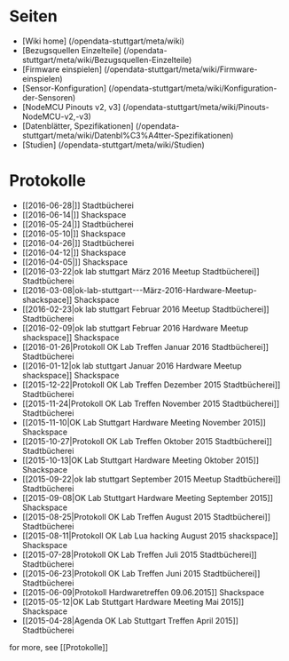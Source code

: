 # Seiten

* [Wiki home] (/opendata-stuttgart/meta/wiki)
* [Bezugsquellen Einzelteile] (/opendata-stuttgart/meta/wiki/Bezugsquellen-Einzelteile)  
* [Firmware einspielen] (/opendata-stuttgart/meta/wiki/Firmware-einspielen)
* [Sensor-Konfiguration] (/opendata-stuttgart/meta/wiki/Konfiguration-der-Sensoren)
* [NodeMCU Pinouts v2, v3] (/opendata-stuttgart/meta/wiki/Pinouts-NodeMCU-v2,-v3)
* [Datenblätter, Spezifikationen] (/opendata-stuttgart/meta/wiki/Datenbl%C3%A4tter-Spezifikationen)
* [Studien] (/opendata-stuttgart/meta/wiki/Studien)
  
# Protokolle

<!--
* [[2017-12-26|]] Stadtbücherei
* [[2017-12-12|]] Shackspace
* [[2017-11-28|]] Stadtbücherei
* [[2017-11-14|]] Shackspace
* [[2017-10-24|]] Stadtbücherei
* [[2017-10-10|]] Shackspace
* [[2017-09-26|]] Stadtbücherei
* [[2017-09-12|]] Shackspace
* [[2017-08-22|]] Stadtbücherei
* [[2017-08-08|]] Shackspace
* [[2017-07-25|]] Stadtbücherei
* [[2017-07-11|]] Shackspace
* [[2017-06-27|]] Stadtbücherei
* [[2017-06-13|]] Shackspace
* [[2017-05-23|]] Stadtbücherei
* [[2017-05-09|]] Shackspace
* [[2017-04-25|]] Stadtbücherei
* [[2017-04-11|]] Shackspace
* [[2017-03-28|]] Stadtbücherei
* [[2017-03-14|]] Shackspace
* [[2017-02-28|]] Stadtbücherei
* [[2017-02-14|]] Shackspace
* [[2017-01-24|]] Stadtbücherei
* [[2017-01-10|]] Shackspace
* [[2016-12-27|]] Stadtbücherei
* [[2016-12-13|]] Shackspace
* [[2016-11-22|]] Stadtbücherei
* [[2016-11-08|]] Shackspace
* [[2016-10-25|]] Stadtbücherei
* [[2016-10-11|]] Shackspace
* [[2016-09-27|]] Stadtbücherei
* [[2016-09-13|]] Shackspace
* [[2016-08-23|]] Stadtbücherei
* [[2016-08-09|]] Shackspace
* [[2016-07-26|]] Stadtbücherei
* [[2016-07-12|]] Shackspace
-->

* [[2016-06-28|]] Stadtbücherei
* [[2016-06-14|]] Shackspace
* [[2016-05-24|]] Stadtbücherei
* [[2016-05-10|]] Shackspace
* [[2016-04-26|]] Stadtbücherei
* [[2016-04-12|]] Shackspace 
* [[2016-04-05|]] Shackspace
* [[2016-03-22|ok lab stuttgart März 2016 Meetup Stadtbücherei]] Stadtbücherei 
* [[2016-03-08|ok-lab-stuttgart---März-2016-Hardware-Meetup-shackspace]] Shackspace
* [[2016-02-23|ok lab stuttgart Februar 2016 Meetup Stadtbücherei]] Stadtbücherei
* [[2016-02-09|ok lab stuttgart  Februar 2016 Hardware Meetup shackspace]] Shackspace
* [[2016-01-26|Protokoll OK Lab Treffen Januar 2016 Stadtbücherei]] Stadtbücherei
* [[2016-01-12|ok lab stuttgart   Januar 2016 Hardware Meetup shackspace]] Shackspace
* [[2015-12-22|Protokoll OK Lab Treffen Dezember 2015 Stadtbücherei]] Stadtbücherei
* [[2015-11-24|Protokoll OK Lab Treffen November 2015 Stadtbücherei]] Stadtbücherei
* [[2015-11-10|OK Lab Stuttgart Hardware Meeting November 2015]] Shackspace
* [[2015-10-27|Protokoll OK Lab Treffen Oktober 2015 Stadtbücherei]] Stadtbücherei
* [[2015-10-13|OK Lab Stuttgart Hardware Meeting Oktober 2015]] Shackspace
* [[2015-09-22|ok lab stuttgart   September 2015 Meetup Stadtbücherei]] Stadtbücherei
* [[2015-09-08|OK Lab Stuttgart Hardware Meeting September 2015]] Shackspace
* [[2015-08-25|Protokoll OK Lab Treffen August 2015 Stadtbücherei]] Stadtbücherei
* [[2015-08-11|Protokoll OK Lab Lua hacking August 2015 shackspace]] Shackspace
* [[2015-07-28|Protokoll OK Lab Treffen Juli 2015 Stadtbücherei]] Stadtbücherei
* [[2015-06-23|Protokoll OK Lab Treffen   Juni 2015   Stadtbücherei]] Stadtbücherei
* [[2015-06-09|Protokoll Hardwaretreffen 09.06.2015]] Shackspace
* [[2015-05-12|OK Lab Stuttgart Hardware Meeting   Mai 2015]] Shackspace
* [[2015-04-28|Agenda OK Lab Stuttgart Treffen April 2015]] Stadtbücherei

for more, see [[Protokolle]]